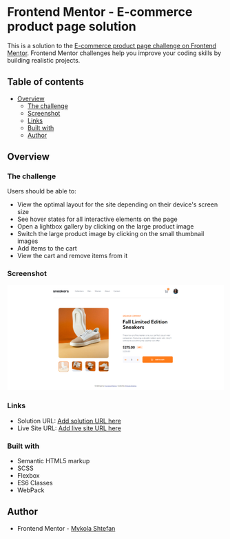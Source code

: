 # Frontend Mentor - E-commerce product page solution

This is a solution to the [E-commerce product page challenge on Frontend Mentor](https://www.frontendmentor.io/challenges/ecommerce-product-page-UPsZ9MJp6). Frontend Mentor challenges help you improve your coding skills by building realistic projects.

## Table of contents

- [Overview](#overview)
  - [The challenge](#the-challenge)
  - [Screenshot](#screenshot)
  - [Links](#links)
  - [Built with](#built-with)
  - [Author](#author)


## Overview

### The challenge

Users should be able to:

- View the optimal layout for the site depending on their device's screen size
- See hover states for all interactive elements on the page
- Open a lightbox gallery by clicking on the large product image
- Switch the large product image by clicking on the small thumbnail images
- Add items to the cart
- View the cart and remove items from it

### Screenshot

![](./screenshot.png)

### Links

- Solution URL: [Add solution URL here](https://github.com/dreams65/ecommerce-product-page-main)
- Live Site URL: [Add live site URL here](https://dreams65.github.io/ecommerce-product-page-main/)

### Built with

- Semantic HTML5 markup
- SCSS
- Flexbox
- ES6 Classes
- WebPack

## Author

- Frontend Mentor - [Mykola Shtefan](https://www.frontendmentor.io/profile/dreams65)

